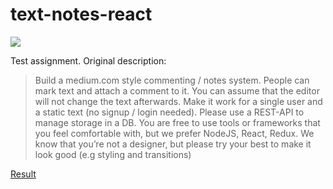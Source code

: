 # text-notes-react

![](https://www.stemmer-imaging.se/media/cache/gallery_dialog/uploads/suppliers/Datapath-I1.jpg)

Test assignment. Original description:

> Build a medium.com style commenting / notes system.
People can mark text and attach a comment to it.
You can assume that the editor will not change the text afterwards.
Make it work for a single user and a static text (no signup / login needed).
Please use a REST-API to manage storage in a DB.
You are free to use tools or frameworks that you feel comfortable with, but we prefer
NodeJS, React, Redux.
We know that you’re not a designer, but please try your best to make it look good
(e.g styling and transitions)

[Result](https://antonlapshin.github.io/text-notes-react)

